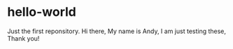 # hello-world
Just the first reponsitory.
Hi there,
My name is Andy, I am just testing these, Thank you!
